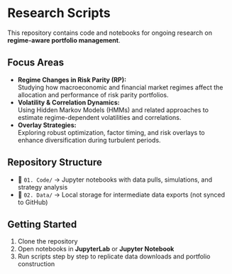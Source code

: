 # Research Scripts

This repository contains code and notebooks for ongoing research on **regime-aware portfolio management**.

## Focus Areas
- **Regime Changes in Risk Parity (RP):**  
  Studying how macroeconomic and financial market regimes affect the allocation and performance of risk parity portfolios.  
- **Volatility & Correlation Dynamics:**  
  Using Hidden Markov Models (HMMs) and related approaches to estimate regime-dependent volatilities and correlations.  
- **Overlay Strategies:**  
  Exploring robust optimization, factor timing, and risk overlays to enhance diversification during turbulent periods.  

## Repository Structure
- 📂 `01. Code/` → Jupyter notebooks with data pulls, simulations, and strategy analysis  
- 📂 `02. Data/` → Local storage for intermediate data exports (not synced to GitHub)  

## Getting Started
1. Clone the repository  
2. Open notebooks in **JupyterLab** or **Jupyter Notebook**  
3. Run scripts step by step to replicate data downloads and portfolio construction  
